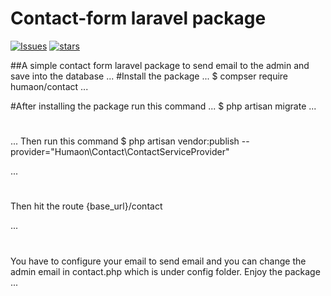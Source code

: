 # Contact-form laravel package

[![Issues](https://img.shields.io/github/issues/humaon/contact-form.svg?style=flat-square)](https://github.com/humaon/contact-form/stargazers)
[![stars](https://img.shields.io/github/stars/humaon/contact-form.svg?style=flat-square)](https://packagist.org/packages/guzzlehttp/guzzle)



##A simple contact form laravel package to send email to the admin and save into the database
...
#Install the package
...
$ compser require humaon/contact
...


#After installing the package run this command
...
$ php artisan migrate 
...
#
...
Then run this command $ php artisan vendor:publish --provider="Humaon\Contact\ContactServiceProvider"

...
#
Then hit the route {base_url}/contact

...
#
You have to configure your email to send email and you can change
the admin email in contact.php which is under config folder.
Enjoy the package
...
